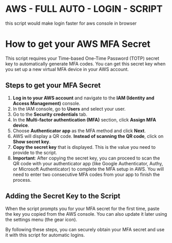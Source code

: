# AWS - FULL AUTO - LOGIN - SCRIPT

this script would make login faster for aws console in browser


# How to get your AWS MFA Secret

This script requires your Time-based One-Time Password (TOTP) secret key to automatically generate MFA codes. You can get this secret key when you set up a new virtual MFA device in your AWS account.

## Steps to get your MFA Secret

1.  **Log in to your AWS account** and navigate to the **IAM (Identity and Access Management)** console.
2.  In the IAM console, go to **Users** and select your user.
3.  Go to the **Security credentials** tab.
4.  In the **Multi-factor authentication (MFA)** section, click **Assign MFA device**.
5.  Choose **Authenticator app** as the MFA method and click **Next**.
6.  AWS will display a QR code. **Instead of scanning the QR code**, click on **Show secret key**.
7.  **Copy the secret key** that is displayed. This is the value you need to provide to the script.
8.  **Important**: After copying the secret key, you can proceed to scan the QR code with your authenticator app (like Google Authenticator, Authy, or Microsoft Authenticator) to complete the MFA setup in AWS. You will need to enter two consecutive MFA codes from your app to finish the process.

## Adding the Secret Key to the Script

When the script prompts you for your MFA secret for the first time, paste the key you copied from the AWS console. You can also update it later using the settings menu (the gear icon).

By following these steps, you can securely obtain your MFA secret and use it with this script for automatic logins.
